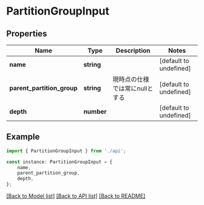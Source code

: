 # PartitionGroupInput


## Properties

Name | Type | Description | Notes
------------ | ------------- | ------------- | -------------
**name** | **string** |  | [default to undefined]
**parent_partition_group** | **string** | 現時点の仕様では常にnullとする | [default to undefined]
**depth** | **number** |  | [default to undefined]

## Example

```typescript
import { PartitionGroupInput } from './api';

const instance: PartitionGroupInput = {
    name,
    parent_partition_group,
    depth,
};
```

[[Back to Model list]](../README.md#documentation-for-models) [[Back to API list]](../README.md#documentation-for-api-endpoints) [[Back to README]](../README.md)
